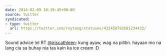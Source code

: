 ```yaml
---
date: 2014-02-09 10:19:45+00:00
source: twitter
syndicated:
- type: twitter
  url: https://twitter.com/roytang/statuses/432458792681234432/
---
```


Sound advice lol RT [@iriscathleen](https://twitter.com/iriscathleen/): kung ayaw, wag na pilitin. hayaan mo na lang cia sa buhay nia tas kain ka ice cream :D